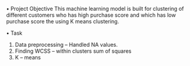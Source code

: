 •	Project Objective
This machine learning model is built for clustering of different customers who has high purchase score and which has low purchase score the  using K means clustering.

•	Task
1.	Data preprocessing – Handled NA values. 
2.	Finding WCSS – within clusters sum of squares
3.	K – means 

